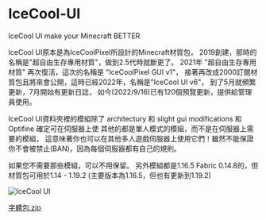 # IceCool-UI
IceCool UI make your Minecraft BETTER

IceCool UI原本是為IceCoolPixel所設計的Minecraft材質包，
2019創建，那時的名稱是"超自由生存專用材質"，做到2.5代時就斷更了。
2021年 "超自由生存專用材質" 再次復活，這次的名稱是 "IceCoolPixel GUI v1"，
接著再改成2000訂閱材質包且將來會公開，這時已經2022年，名稱是"IceCool UI v6"，
到了5月就頻繁更新，7月開始有更新日誌，
如今(2022/9/16)已有120個預覽更新，提供給管理員使用。

IceCool UI資料夾裡的模組除了 architectury 和 slight gui modifications 和 Optifine 確定可在伺服器上使
其他的都是單人模式的模組，而不是在伺服器上需要的模組，
這意味著你也可以在其他多人遊戲伺服器上使用它們！雖然不能保證你不會被禁止(BAN)，因為每個伺服器都有自己的規則。

如果您不需要那些模組，可以不用保留。
另外模組都是1.16.5 Fabric 0.14.8的，但材質包可用於1.14 - 1.19.2 (主要版本為1.16.5，但也有更新到1.19.2)

![IceCool UI](https://user-images.githubusercontent.com/119117454/204093524-4b7b8c5a-0f11-43bf-93a7-1dd49eb58e6c.png)

[字體包.zip](https://github.com/IceCoolBW/IceCool-UI/files/10096429/default.zip)
